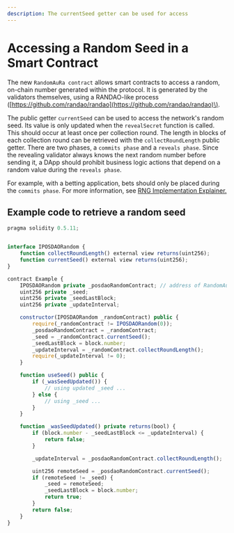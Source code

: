 ```yaml
---
description: The currentSeed getter can be used for access
---
```


# Accessing a Random Seed in a Smart Contract

The new `RandomAuRa contract` allows smart contracts to access a random, on-chain number generated within the protocol. It is generated by the validators themselves, using a RANDAO-like process \([https://github.com/randao/randao](https://github.com/randao/randao)\).

The public getter `currentSeed` can be used to access the network's random seed. Its value is only updated when the `revealSecret` function is called. This should occur at least once per collection round. The length in blocks of each collection round can be retrieved with the `collectRoundLength` public getter. There are two phases, a `commits phase` and a `reveals phase`. Since the revealing validator always knows the next random number before sending it, a DApp should prohibit business logic actions that depend on a random value during the `reveals phase`.

For example, with a betting application, bets should only be placed during the `commits phase`. For more information, see [RNG Implementation Explainer.](rng-implementation-explainer.md)

## Example code to retrieve a random seed

```javascript
pragma solidity 0.5.11;


interface IPOSDAORandom {
    function collectRoundLength() external view returns(uint256);
    function currentSeed() external view returns(uint256);
}

contract Example {
    IPOSDAORandom private _posdaoRandomContract; // address of RandomAuRa contract
    uint256 private _seed;
    uint256 private _seedLastBlock;
    uint256 private _updateInterval;

    constructor(IPOSDAORandom _randomContract) public {
        require(_randomContract != IPOSDAORandom(0));
        _posdaoRandomContract = _randomContract;
        _seed = _randomContract.currentSeed();
        _seedLastBlock = block.number;
        _updateInterval = _randomContract.collectRoundLength();
        require(_updateInterval != 0);
    }

    function useSeed() public {
        if (_wasSeedUpdated()) {
            // using updated _seed ...
        } else {
            // using _seed ...
        }
    }

    function _wasSeedUpdated() private returns(bool) {
        if (block.number - _seedLastBlock <= _updateInterval) {
            return false;
        }

        _updateInterval = _posdaoRandomContract.collectRoundLength();

        uint256 remoteSeed = _posdaoRandomContract.currentSeed();
        if (remoteSeed != _seed) {
            _seed = remoteSeed;
            _seedLastBlock = block.number;
            return true;
        }
        return false;
    }
}
```

